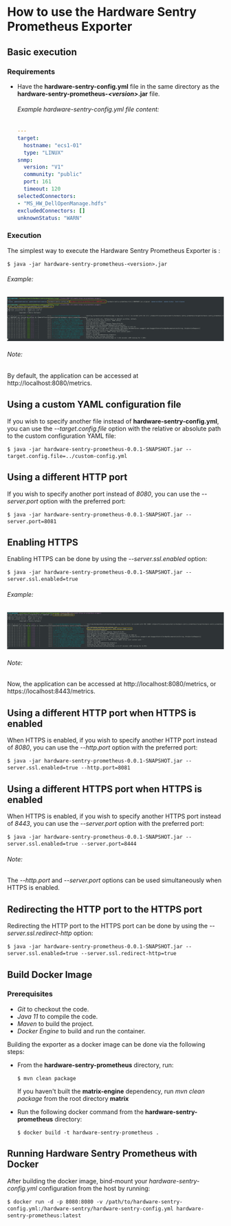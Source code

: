 # How to use the Hardware Sentry Prometheus Exporter

  ## Basic execution

   ### Requirements

   - Have the **hardware-sentry-config.yml** file
     in the same directory as the **hardware-sentry-prometheus-_\<version\>_.jar** file.<br>
   
     ###### Example hardware-sentry-config.yml file content:
     ```yaml
     ---
     target:
       hostname: "ecs1-01"
       type: "LINUX"
     snmp:
       version: "V1"
       community: "public"
       port: 161
       timeout: 120
     selectedConnectors:
     - "MS_HW_DellOpenManage.hdfs"
     excludedConnectors: []
     unknownStatus: "WARN"
     ```

   ### Execution
   The simplest way to execute the Hardware Sentry Prometheus Exporter is :

   ```shell script
   $ java -jar hardware-sentry-prometheus-<version>.jar
   ```

   ###### Example:
   ![basic_execution](images/basic_execution.png)
   
   ###### Note:
   By default, the application can be accessed at http://localhost:8080/metrics.

  ## Using a custom YAML configuration file
  If you wish to specify another file instead of **hardware-sentry-config.yml**,
  you can use the _--target.config.file_ option
  with the relative or absolute path to the custom configuration YAML file:
  
  ```shell script
  $ java -jar hardware-sentry-prometheus-0.0.1-SNAPSHOT.jar --target.config.file=../custom-config.yml
  ```

  ## Using a different HTTP port
  If you wish to specify another port instead of _8080_,
  you can use the _--server.port_ option with the preferred port:
  
  ```shell script
  $ java -jar hardware-sentry-prometheus-0.0.1-SNAPSHOT.jar --server.port=8081
  ```

  ## Enabling HTTPS
  Enabling HTTPS can be done by using the _--server.ssl.enabled_ option:
  
  ```shell script
  $ java -jar hardware-sentry-prometheus-0.0.1-SNAPSHOT.jar --server.ssl.enabled=true
  ```
   ###### Example:
   ![enabling_https](images/enabling_https.png)
   
   ###### Note:
   Now, the application can be accessed at http://localhost:8080/metrics, or https://localhost:8443/metrics.

  ## Using a different HTTP port when HTTPS is enabled
  When HTTPS is enabled, if you wish to specify another HTTP port instead of _8080_,
  you can use the _--http.port_ option with the preferred port:
  
  ```shell script
  $ java -jar hardware-sentry-prometheus-0.0.1-SNAPSHOT.jar --server.ssl.enabled=true --http.port=8081
  ```
  ## Using a different HTTPS port when HTTPS is enabled
  When HTTPS is enabled, if you wish to specify another HTTPS port instead of _8443_,
  you can use the _--server.port_ option with the preferred port:
  
  ```shell script
  $ java -jar hardware-sentry-prometheus-0.0.1-SNAPSHOT.jar --server.ssl.enabled=true --server.port=8444
  ```
   ###### Note:
   The _--http.port_ and _--server.port_ options can be used simultaneously when HTTPS is enabled.

  ## Redirecting the HTTP port to the HTTPS port
  Redirecting the HTTP port to the HTTPS port can be done by using the _--server.ssl.redirect-http_ option:
  
  ```shell script
  $ java -jar hardware-sentry-prometheus-0.0.1-SNAPSHOT.jar --server.ssl.enabled=true --server.ssl.redirect-http=true
  ```
  ## Build Docker Image
  ### Prerequisites
  - *Git* to checkout the code.
  - *Java 11* to compile the code.
  - *Maven* to build the project.
  - *Docker Engine* to build and run the container.
  
  Building the exporter as a docker image can be done via the following steps:

  - From the **hardware-sentry-prometheus** directory, run:
    ```shell script
    $ mvn clean package
    ```
    If you haven't built the **matrix-engine** dependency, run *mvn clean package* from the root directory **matrix**

  - Run the following docker command from the **hardware-sentry-prometheus** directory:
    ```shell script
    $ docker build -t hardware-sentry-prometheus .
    ```

  ## Running Hardware Sentry Prometheus with Docker
  After building the docker image, bind-mount your *hardware-sentry-config.yml* configuration from the host by running:

  ```shell script
  $ docker run -d -p 8080:8080 -v /path/to/hardware-sentry-config.yml:/hardware-sentry/hardware-sentry-config.yml hardware-sentry-prometheus:latest
  ```